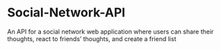 # Social-Network-API
An API for a social network web application where users can share their thoughts, react to friends’ thoughts, and create a friend list
